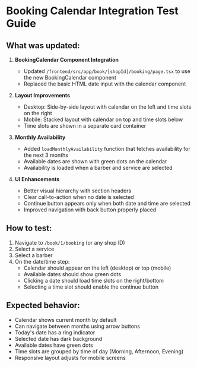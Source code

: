 # Booking Calendar Integration Test Guide

## What was updated:

1. **BookingCalendar Component Integration**
   - Updated `/frontend/src/app/book/[shopId]/booking/page.tsx` to use the new BookingCalendar component
   - Replaced the basic HTML date input with the calendar component

2. **Layout Improvements**
   - Desktop: Side-by-side layout with calendar on the left and time slots on the right
   - Mobile: Stacked layout with calendar on top and time slots below
   - Time slots are shown in a separate card container

3. **Monthly Availability**
   - Added `loadMonthlyAvailability` function that fetches availability for the next 3 months
   - Available dates are shown with green dots on the calendar
   - Availability is loaded when a barber and service are selected

4. **UI Enhancements**
   - Better visual hierarchy with section headers
   - Clear call-to-action when no date is selected
   - Continue button appears only when both date and time are selected
   - Improved navigation with back button properly placed

## How to test:

1. Navigate to `/book/1/booking` (or any shop ID)
2. Select a service
3. Select a barber
4. On the date/time step:
   - Calendar should appear on the left (desktop) or top (mobile)
   - Available dates should show green dots
   - Clicking a date should load time slots on the right/bottom
   - Selecting a time slot should enable the continue button

## Expected behavior:

- Calendar shows current month by default
- Can navigate between months using arrow buttons
- Today's date has a ring indicator
- Selected date has dark background
- Available dates have green dots
- Time slots are grouped by time of day (Morning, Afternoon, Evening)
- Responsive layout adjusts for mobile screens

